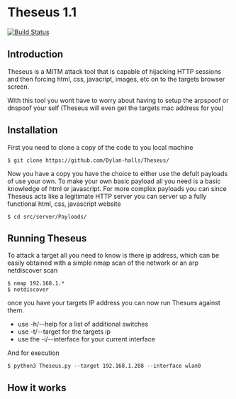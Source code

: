 # Theseus 1.1
[![Build Status](https://travis-ci.org/Dylan-halls/Theseus.svg?branch=master)](https://travis-ci.org/Dylan-halls/Theseus)

## Introduction

Theseus is a MITM attack tool that is capable of hijacking HTTP sessions and then forcing html, css, javacript, images, etc
on to the targets browser screen.

With this tool you wont have to worry about having to setup the arpspoof or dnspoof your self (Theseus will even get the targets mac address for you)

## Installation

First you need to clone a copy of the code to you local machine

    $ git clone https://github.com/Dylan-halls/Theseus/
    
Now you have a copy you have the choice to either use the defult payloads of use your own. To make your own basic payload all you need is a basic knowledge of html or javascript. For more complex payloads you can since Theseus acts like a legitimate HTTP server you can server up a fully functional html, css, javascript website

    $ cd src/server/Payloads/

## Running Theseus

To attack a target all you need to know is there ip address, which can be easily obtained with a simple nmap scan of the network or an arp netdiscover scan

    $ nmap 192.168.1.*
    $ netdiscover

once you have your targets IP address you can now run Thesues against them.

- use -h/--help for a list of additional switches
- use -t/--target for the targets ip
- use the -i/--interface for your current interface

And for execution
    
    $ python3 Theseus.py --target 192.168.1.208 --interface wlan0
    
## How it works



